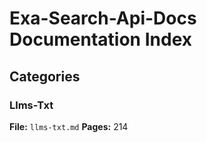 # Exa-Search-Api-Docs Documentation Index

## Categories

### Llms-Txt
**File:** `llms-txt.md`
**Pages:** 214
